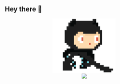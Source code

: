 
## Hey there :wave: 
<p align="center">
  <img src="https://github.com/xmahbub/xmahbub/blob/main/github.gif" width=200>
    <br>
  <img src="https://github-readme-stats.vercel.app/api/top-langs/?username=xmahbub&&theme=dark&layout=compact">
  <br>

</p>
